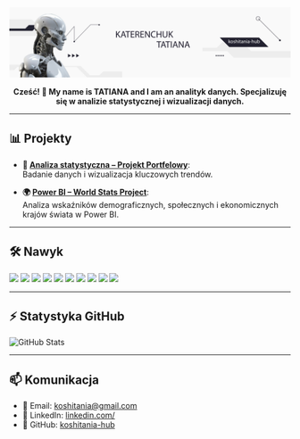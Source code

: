 <p align="center">
  <img src="10994052.jpg" alt="Koshitania" width="800"/>
</p>



<p align="center">
  <b>Cześć! 👋 My name is TATIANA and I am an analityk danych.  
  Specjalizuję się w analizie statystycznej i wizualizacji danych.</b>
</p>

---

## 📊 Projekty
- **💼 [Analiza statystyczna – Projekt Portfelowy](Analiza_statystyczna_Projekt_Portfelowy/)**:  
  Badanie danych i wizualizacja kluczowych trendów.  

- **🌍 [Power BI – World Stats Project](PowerBI_World_Stats_Project/)**:  
  Analiza wskaźników demograficznych, społecznych i ekonomicznych krajów świata w Power BI.

---


## 🛠️ Nawyk
<p align="left">
  <img src="https://img.shields.io/badge/Python-3776AB?style=for-the-badge&logo=python&logoColor=white"/>
  <img src="https://img.shields.io/badge/Pandas-150458?style=for-the-badge&logo=pandas&logoColor=white"/>
  <img src="https://img.shields.io/badge/NumPy-013243?style=for-the-badge&logo=numpy&logoColor=white"/>
  <img src="https://img.shields.io/badge/Matplotlib-D30C7B?style=for-the-badge&logo=matplotlib&logoColor=white"/>
  <img src="https://img.shields.io/badge/Jupyter-F37626?style=for-the-badge&logo=jupyter&logoColor=white"/>
  <img src="https://img.shields.io/badge/Git-F05032?style=for-the-badge&logo=git&logoColor=white"/>
  <img src="https://img.shields.io/badge/GitHub-181717?style=for-the-badge&logo=github&logoColor=white"/>
  <img src="https://img.shields.io/badge/SQL-4479A1?style=for-the-badge&logo=postgresql&logoColor=white"/>
  <img src="https://img.shields.io/badge/Power BI-F2C811?style=for-the-badge&logo=powerbi&logoColor=white"/>
  <img src="https://img.shields.io/badge/Tableau-E97627?style=for-the-badge&logo=tableau&logoColor=white"/>
</p> 


---

## ⚡ Statystyka GitHub
<img src="https://github-readme-stats.vercel.app/api?username=koshitania-hub&show_icons=true&theme=radical" alt="GitHub Stats" />

---

## 📫 Komunikacja
- 📧 Email: [koshitania@gmail.com](mailto:koshitania@gmail.com)  
- 🔗 LinkedIn: [linkedin.com/](https://www.linkedin.com/in/tatiana-katerenchuk-6670b1386/)  
- 🐙 GitHub: [koshitania-hub](https://github.com/koshitania-hub)


